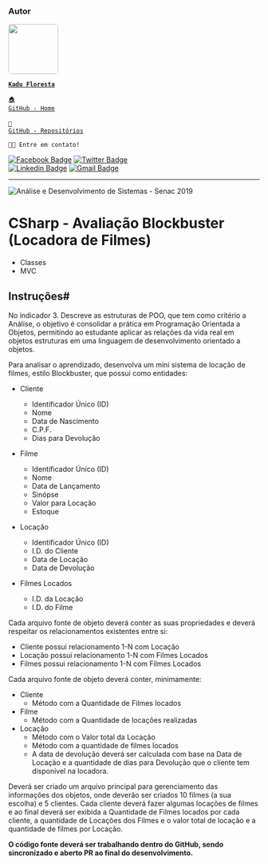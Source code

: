 ### Autor

<a href="https://www.linkedin.com/in/kadufloresta/">
 <img style="border-radius: 5px;" src="https://media-exp1.licdn.com/dms/image/C4D03AQFfIeRf3UDQ9Q/profile-displayphoto-shrink_400_400/0?e=1605139200&v=beta&t=vWVjctWELGPrf-DrfqlwmBWjl88lk6ZwKTUJoCIkI_I" width="100px; alt=""/></b>
 
 <code><b>Kadu Floresta</b></code></a>
 
 <code><a href="https://github.com/KaduFloresta" title="HomeGit">🏠 GitHub - Home</a><br></code><br>
 <code><a href="https://github.com/KaduFloresta?tab=repositories" title="RepoGit">📂 GitHub - Repositórios</a><br></code>

<code>👋🏽 Entre em contato!</code>

[![Facebook Badge](https://img.shields.io/badge/-Kadu_Floresta-lightblue?style=flat-square&logo=Facebook&logoColor=white&link=https://https://www.facebook.com/kadu.floresta)](https://www.facebook.com/kadu.floresta)
[![Twitter Badge](https://img.shields.io/badge/-@kadu_kururu-1ca0f1?style=flat-square&labelColor=1ca0f1&logo=twitter&logoColor=white&link=https://twitter.com/kadu_kururu)](https://twitter.com/kadu_kururu)
<br>
[![Linkedin Badge](https://img.shields.io/badge/-Kadu_Floresta-blue?style=flat-square&logo=Linkedin&logoColor=white&link=https://www.linkedin.com/in/kadufloresta/)](https://www.linkedin.com/in/kadufloresta/)
[![Gmail Badge](https://img.shields.io/badge/-cefloresta1@gmail.com-c14438?style=flat-square&logo=Gmail&logoColor=white&link=mailto:cefloresta1@gmail.com)](mailto:cefloresta1@gmail.com)
 
---
![Análise e Desenvolvimento de Sistemas - Senac 2019](https://www.liveondemand.com.br/wp-content/uploads/2019/05/logo-SENAC.png)
# CSharp - Avaliação Blockbuster (Locadora de Filmes)

- Classes
- MVC

## Instruções# 

No indicador 3. Descreve as estruturas de POO, que tem como critério a Análise, o objetivo é consolidar a prática em Programação Orientada a Objetos, permitindo ao estudante aplicar as relações da vida real em objetos estruturas em uma linguagem de desenvolvimento orientado a objetos.

Para analisar o aprendizado, desenvolva um mini sistema de locação de filmes, estilo Blockbuster, que possui como entidades:
* Cliente
    - Identificador Único (ID)
    - Nome
    - Data de Nascimento
    - C.P.F.
    - Dias para Devolução
    
* Filme
    - Identificador Único (ID)
    - Nome
    - Data de Lançamento
    - Sinópse
    - Valor para Locação
    - Estoque
    
* Locação
    - Identificador Único (ID)
    - I.D. do Cliente
    - Data de Locação
    - Data de Devolução
    
* Filmes Locados
    - I.D. da Locação
    - I.D. do Filme

Cada arquivo fonte de objeto deverá conter as suas propriedades e deverá respeitar os relacionamentos existentes entre si:
* Cliente possui relacionamento 1-N com Locação
* Locação possui relacionamento 1-N com Filmes Locados
* Filmes possui relacionamento 1-N com Filmes Locados

Cada arquivo fonte de objeto deverá conter, minimamente:
* Cliente
    - Método com a Quantidade de Filmes locados
* Filme
    - Método com a Quantidade de locações realizadas
* Locação
    - Método com o Valor total da Locação
    - Método com a quantidade de filmes locados
    - A data de devolução deverá ser calculada com base na Data de Locação e a quantidade de dias para Devolução que o cliente tem disponível na locadora.

Deverá ser criado um arquivo principal para gerenciamento das informações dos objetos, onde deverão ser criados 10 filmes (a sua escolha) e 5 clientes. Cada cliente deverá fazer algumas locações de filmes e ao final deverá ser exibida a Quantidade de Filmes locados por cada cliente, a quantidade de Locações dos Filmes e o valor total de locação e a quantidade de filmes por Locação.

**O código fonte deverá ser trabalhando dentro do GitHub, sendo sincronizado e aberto PR ao final do desenvolvimento.**
